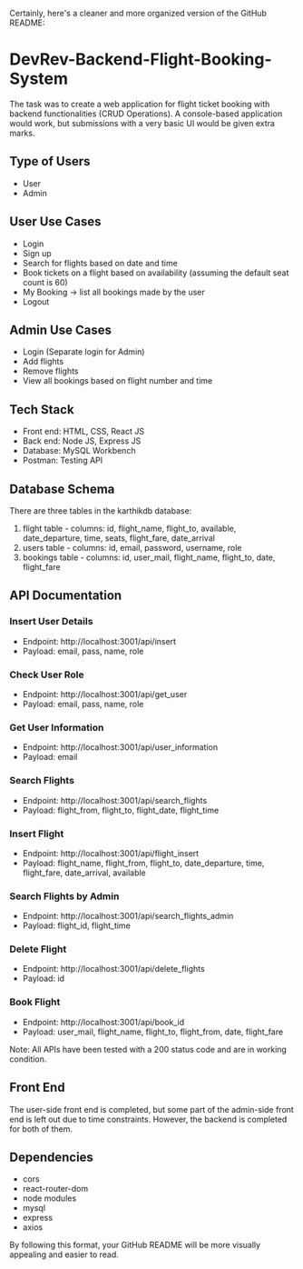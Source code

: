 Certainly, here's a cleaner and more organized version of the GitHub README:

# DevRev-Backend-Flight-Booking-System

The task was to create a web application for flight ticket booking with backend functionalities (CRUD Operations). A console-based application would work, but submissions with a very basic UI would be given extra marks.

## Type of Users

- User
- Admin

## User Use Cases

- Login
- Sign up
- Search for flights based on date and time
- Book tickets on a flight based on availability (assuming the default seat count is 60)
- My Booking -> list all bookings made by the user
- Logout

## Admin Use Cases

- Login (Separate login for Admin)
- Add flights
- Remove flights
- View all bookings based on flight number and time

## Tech Stack

- Front end: HTML, CSS, React JS
- Back end: Node JS, Express JS
- Database: MySQL Workbench
- Postman: Testing API

## Database Schema

There are three tables in the karthikdb database:

1. flight table - columns: id, flight_name, flight_to, available, date_departure, time, seats, flight_fare, date_arrival
2. users table - columns: id, email, password, username, role
3. bookings table - columns: id, user_mail, flight_name, flight_to, date, flight_fare

## API Documentation

### Insert User Details

- Endpoint: http://localhost:3001/api/insert
- Payload: email, pass, name, role

### Check User Role

- Endpoint: http://localhost:3001/api/get_user
- Payload: email, pass, name, role

### Get User Information

- Endpoint: http://localhost:3001/api/user_information
- Payload: email

### Search Flights

- Endpoint: http://localhost:3001/api/search_flights
- Payload: flight_from, flight_to, flight_date, flight_time

### Insert Flight

- Endpoint: http://localhost:3001/api/flight_insert
- Payload: flight_name, flight_from, flight_to, date_departure, time, flight_fare, date_arrival, available

### Search Flights by Admin

- Endpoint: http://localhost:3001/api/search_flights_admin
- Payload: flight_id, flight_time

### Delete Flight

- Endpoint: http://localhost:3001/api/delete_flights
- Payload: id

### Book Flight

- Endpoint: http://localhost:3001/api/book_id
- Payload: user_mail, flight_name, flight_to, flight_from, date, flight_fare

Note: All APIs have been tested with a 200 status code and are in working condition.

## Front End

The user-side front end is completed, but some part of the admin-side front end is left out due to time constraints. However, the backend is completed for both of them.

## Dependencies

- cors
- react-router-dom
- node modules
- mysql
- express
- axios

By following this format, your GitHub README will be more visually appealing and easier to read.
